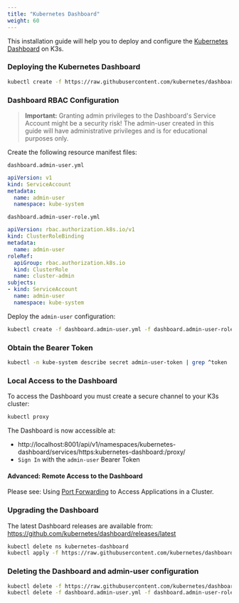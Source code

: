 ```yaml
---
title: "Kubernetes Dashboard"
weight: 60
---
```


This installation guide will help you to deploy and configure the [Kubernetes Dashboard](https://kubernetes.io/docs/tasks/access-application-cluster/web-ui-dashboard/) on K3s.

### Deploying the Kubernetes Dashboard

```bash
kubectl create -f https://raw.githubusercontent.com/kubernetes/dashboard/v2.0.0-rc5/aio/deploy/recommended.yaml
```

### Dashboard RBAC Configuration

> **Important:** Granting admin privileges to the Dashboard's Service Account might be a security risk! The admin-user created in this guide will have administrative privileges and is for educational purposes only.

Create the following resource manifest files:

`dashboard.admin-user.yml`
```yaml
apiVersion: v1
kind: ServiceAccount
metadata:
  name: admin-user
  namespace: kube-system
```

`dashboard.admin-user-role.yml`
```yaml
apiVersion: rbac.authorization.k8s.io/v1
kind: ClusterRoleBinding
metadata:
  name: admin-user
roleRef:
  apiGroup: rbac.authorization.k8s.io
  kind: ClusterRole
  name: cluster-admin
subjects:
- kind: ServiceAccount
  name: admin-user
  namespace: kube-system
```

Deploy the `admin-user` configuration:

```bash
kubectl create -f dashboard.admin-user.yml -f dashboard.admin-user-role.yml
```

### Obtain the Bearer Token

```bash
kubectl -n kube-system describe secret admin-user-token | grep ^token
```

### Local Access to the Dashboard

To access the Dashboard you must create a secure channel to your K3s cluster:

```bash
kubectl proxy
```

The Dashboard is now accessible at:

* http://localhost:8001/api/v1/namespaces/kubernetes-dashboard/services/https:kubernetes-dashboard:/proxy/
* `Sign In` with the `admin-user` Bearer Token

#### Advanced: Remote Access to the Dashboard

Please see: Using [Port Forwarding](https://kubernetes.io/docs/tasks/access-application-cluster/port-forward-access-application-cluster/) to Access Applications in a Cluster.

### Upgrading the Dashboard

The latest Dashboard releases are available from: https://github.com/kubernetes/dashboard/releases/latest

```bash
kubectl delete ns kubernetes-dashboard
kubectl apply -f https://raw.githubusercontent.com/kubernetes/dashboard/[...]
```

### Deleting the Dashboard and admin-user configuration

```bash
kubectl delete -f https://raw.githubusercontent.com/kubernetes/dashboard/v2.0.0-rc5/aio/deploy/recommended.yaml
kubectl delete -f dashboard.admin-user.yml -f dashboard.admin-user-role.yml
```

